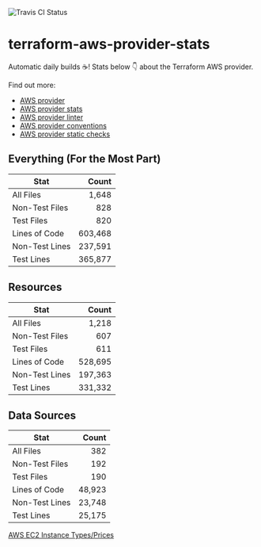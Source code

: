 ![Travis CI Status](https://travis-ci.org/YakDriver/terraform-aws-provider-stats.svg?branch=main)
# terraform-aws-provider-stats

Automatic daily builds :coffee:! Stats below :point_down: about the Terraform AWS provider.

Find out more:
* [AWS provider](https://github.com/terraform-providers/terraform-provider-aws)
* [AWS provider stats](https://github.com/YakDriver/terraform-aws-provider-stats)
* [AWS provider linter](https://github.com/terraform-providers/terraform-provider-aws/tree/master/awsproviderlint)
* [AWS provider conventions](https://github.com/YakDriver/terraform-aws-conventions)
* [AWS provider static checks](https://github.com/YakDriver/terraform-aws-provider-static-checks)



## Everything (For the Most Part)

|  Stat  |  Count  |
| ------------- | -------------: |
|  All Files  |  1,648  |
|  Non-Test Files  |  828  |
|  Test Files  |  820  |
|  Lines of Code  |  603,468  |
|  Non-Test Lines  |  237,591  |
|  Test Lines  |  365,877  |



## Resources

|  Stat  |  Count  |
| ------------- | -------------: |
|  All Files  |  1,218  |
|  Non-Test Files  |  607  |
|  Test Files  |  611  |
|  Lines of Code  |  528,695  |
|  Non-Test Lines  |  197,363  |
|  Test Lines  |  331,332  |



## Data Sources

|  Stat  |  Count  |
| ------------- | -------------: |
|  All Files  |  382  |
|  Non-Test Files  |  192  |
|  Test Files  |  190  |
|  Lines of Code  |  48,923  |
|  Non-Test Lines  |  23,748  |
|  Test Lines  |  25,175  |




[AWS EC2 Instance Types/Prices](https://github.com/YakDriver/aws-ec2-instance-types)
